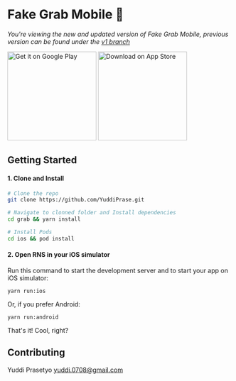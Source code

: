 # Fake Grab Mobile 🚀

*You're viewing the new and updated version of Fake Grab Mobile, previous version can be found under the [v1 branch](https://github.com/YuddiPrase.git)*


<a href='https://play.google.com/store/apps/details?id=com.grab'><img width="200" alt='Get it on Google Play' src='https://play.google.com/intl/en_us/badges/images/generic/en_badge_web_generic.png'/></a>
<a href='https://play.google.com/store/apps/details?id=com.grab'><img width="200" alt='Download on App Store' src='https://i.imgur.com/7IxtMV0.png'/></a>

## Getting Started

#### 1. Clone and Install

```bash
# Clone the repo
git clone https://github.com/YuddiPrase.git

# Navigate to clonned folder and Install dependencies
cd grab && yarn install

# Install Pods
cd ios && pod install
```

#### 2. Open RNS in your iOS simulator

Run this command to start the development server and to start your app on iOS simulator:
```
yarn run:ios
```

Or, if you prefer Android:
```
yarn run:android
```

That's it! Cool, right?


## Contributing

Yuddi Prasetyo
yuddi.0708@gmail.com
